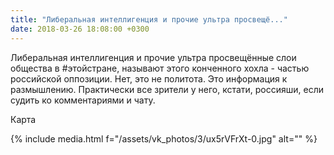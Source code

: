 ```yaml
---
title: "Либеральная интеллигенция и прочие ультра просвещё..."
date: 2018-03-26 18:08:00 +0300
---
```


Либеральная интеллигенция и прочие ультра просвещённые слои общества в #этойстране, называют этого конченного хохла - частью российской оппозиции. Нет, это не политота. Это информация к размышлению. Практически все зрители у него, кстати, россияши, если судить ко комментариями и чату.

Карта

{% include media.html f="/assets/vk_photos/3/ux5rVFrXt-0.jpg" alt="" %}
